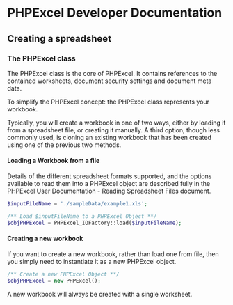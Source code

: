 ﻿# PHPExcel Developer Documentation


## Creating a spreadsheet

### The PHPExcel class

The PHPExcel class is the core of PHPExcel. It contains references to the contained worksheets, document security settings and document meta data.

To simplify the PHPExcel concept: the PHPExcel class represents your workbook.

Typically, you will create a workbook in one of two ways, either by loading it from a spreadsheet file, or creating it manually. A third option, though less commonly used, is cloning an existing workbook that has been created using one of the previous two methods.

#### Loading a Workbook from a file

Details of the different spreadsheet formats supported, and the options available to read them into a PHPExcel object are described fully in the PHPExcel User Documentation - Reading Spreadsheet Files document.

```php
$inputFileName = './sampleData/example1.xls';

/** Load $inputFileName to a PHPExcel Object **/
$objPHPExcel = PHPExcel_IOFactory::load($inputFileName);
```

#### Creating a new workbook

If you want to create a new workbook, rather than load one from file, then you simply need to instantiate it as a new PHPExcel object.

```php
/** Create a new PHPExcel Object **/
$objPHPExcel = new PHPExcel();
```

A new workbook will always be created with a single worksheet.
